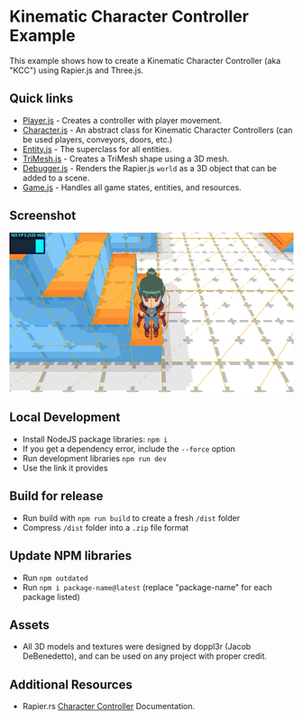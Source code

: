 # Kinematic Character Controller Example
This example shows how to create a Kinematic Character Controller (aka "KCC") using Rapier.js and Three.js.

## Quick links
 - [Player.js](src/js/entities/Player.js) - Creates a controller with player movement.
 - [Character.js](src/js/entities/Character.js) - An abstract class for Kinematic Character Controllers (can be used players, conveyors, doors, etc.)
 - [Entity.js](src/js/entities/Entity.js) - The superclass for all entities.
 - [TriMesh.js](src/js/entities/TriMesh.js) - Creates a TriMesh shape using a 3D mesh.
 - [Debugger.js](src/js/Debugger.js) - Renders the Rapier.js `world` as a 3D object that can be added to a scene.
 - [Game.js](src/js/Game.js) - Handles all game states, entities, and resources.

## Screenshot
![Screenshot](public/png/screenshot.png)

## Local Development

 - Install NodeJS package libraries: `npm i`
 - If you get a dependency error, include the `--force` option
 - Run development libraries `npm run dev`
 - Use the link it provides

## Build for release

- Run build with `npm run build` to create a fresh `/dist` folder
- Compress `/dist` folder into a `.zip` file format

## Update NPM libraries

- Run `npm outdated`
- Run `npm i package-name@latest` (replace "package-name" for each package listed)

## Assets
- All 3D models and textures were designed by doppl3r (Jacob DeBenedetto), and can be used on any project with proper credit.

## Additional Resources
- Rapier.rs [Character Controller](https://rapier.rs/docs/user_guides/javascript/character_controller) Documentation.